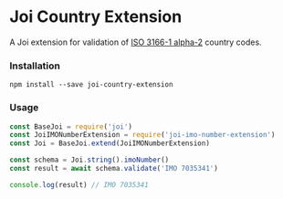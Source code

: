 # Joi Country Extension

A Joi extension for validation of [ISO 3166-1 alpha-2](https://en.wikipedia.org/wiki/ISO_3166-1_alpha-2) country codes.

### Installation

```
npm install --save joi-country-extension
```

### Usage

```js
const BaseJoi = require('joi')
const JoiIMONumberExtension = require('joi-imo-number-extension')
const Joi = BaseJoi.extend(JoiIMONumberExtension)

const schema = Joi.string().imoNumber()
const result = await schema.validate('IMO 7035341')

console.log(result) // IMO 7035341
```
